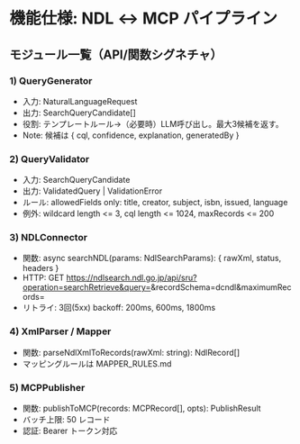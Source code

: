 # 機能仕様: NDL ↔ MCP パイプライン

## モジュール一覧（API/関数シグネチャ）

### 1) QueryGenerator
- 入力: NaturalLanguageRequest
- 出力: SearchQueryCandidate[]
- 役割: テンプレートルール→（必要時）LLM呼び出し。最大3候補を返す。
- Note: 候補は { cql, confidence, explanation, generatedBy }

### 2) QueryValidator
- 入力: SearchQueryCandidate
- 出力: ValidatedQuery | ValidationError
- ルール: allowedFields only: title, creator, subject, isbn, issued, language
- 例外: wildcard length <= 3, cql length <= 1024, maxRecords <= 200

### 3) NDLConnector
- 関数: async searchNDL(params: NdlSearchParams): { rawXml, status, headers }
- HTTP: GET https://ndlsearch.ndl.go.jp/api/sru?operation=searchRetrieve&query=<CQL>&recordSchema=dcndl&maximumRecords=<N>
- リトライ: 3回(5xx) backoff: 200ms, 600ms, 1800ms

### 4) XmlParser / Mapper
- 関数: parseNdlXmlToRecords(rawXml: string): NdlRecord[]
- マッピングルールは MAPPER_RULES.md

### 5) MCPPublisher
- 関数: publishToMCP(records: MCPRecord[], opts): PublishResult
- バッチ上限: 50 レコード
- 認証: Bearer トークン対応